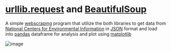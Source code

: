 # [urllib.request](https://docs.python.org/3/library/urllib.html) and [BeautifulSoup](https://pypi.org/project/beautifulsoup4/)
A simple [webscraping](https://en.wikipedia.org/wiki/Web_scraping) program that utilize the both libraries to get data from [National Centers for Environmental Information](https://www.ncei.noaa.gov/access/monitoring/climate-at-a-glance/global/time-series) in [JSON](https://www.json.org/json-en.html) format and load into [pandas](pandas.org) dataframe for analysis and plot using [matplotlib](https://matplotlib.org/)




![image](https://github.com/Kmohamedalie/urllib.request-BeautifulSoup/assets/63104472/e5607747-746f-47f1-a413-8315ce4600c0)



